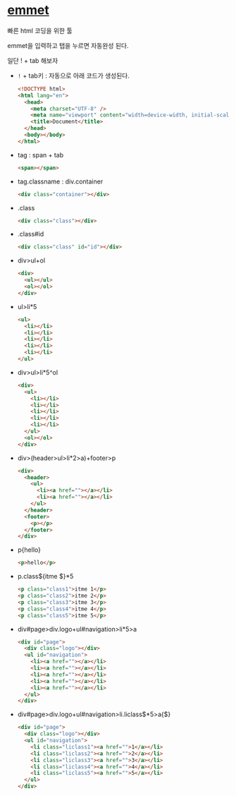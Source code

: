 # [emmet](https://docs.emmet.io/abbreviations/syntax/)

빠른 html 코딩을 위한 툴

emmet을 입력하고 탭을 누르면 자동완성 된다.

일단 ! + tab 해보자

- `!` + tab키 : 자동으로 아래 코드가 생성된다.

  ```html
  <!DOCTYPE html>
  <html lang="en">
    <head>
      <meta charset="UTF-8" />
      <meta name="viewport" content="width=device-width, initial-scale=1.0" />
      <title>Document</title>
    </head>
    <body></body>
  </html>
  ```

- tag : span + tab
  ```html
  <span></span>
  ```
- tag.classname : div.container
  ```html
  <div class="container"></div>
  ```
- .class
  ```html
  <div class="class"></div>
  ```
- .class#id
  ```html
  <div class="class" id="id"></div>
  ```
- div>ul+ol
  ```html
  <div>
    <ul></ul>
    <ol></ol>
  </div>
  ```
- ul>li\*5
  ```html
  <ul>
    <li></li>
    <li></li>
    <li></li>
    <li></li>
    <li></li>
  </ul>
  ```
- div>ul>li\*5^ol

  ```html
  <div>
    <ul>
      <li></li>
      <li></li>
      <li></li>
      <li></li>
      <li></li>
    </ul>
    <ol></ol>
  </div>
  ```

- div>(header>ul>li\*2>a)+footer>p
  ```html
  <div>
    <header>
      <ul>
        <li><a href=""></a></li>
        <li><a href=""></a></li>
      </ul>
    </header>
    <footer>
      <p></p>
    </footer>
  </div>
  ```
- p{hello}

  ```html
  <p>hello</p>
  ```

- p.class${itme $}\*5

  ```html
  <p class="class1">itme 1</p>
  <p class="class2">itme 2</p>
  <p class="class3">itme 3</p>
  <p class="class4">itme 4</p>
  <p class="class5">itme 5</p>
  ```

- div#page>div.logo+ul#navigation>li\*5>a

  ```html
  <div id="page">
    <div class="logo"></div>
    <ul id="navigation">
      <li><a href=""></a></li>
      <li><a href=""></a></li>
      <li><a href=""></a></li>
      <li><a href=""></a></li>
      <li><a href=""></a></li>
    </ul>
  </div>
  ```

- div#page>div.logo+ul#navigation>li.liclass$*5>a{$}
  ```html
  <div id="page">
    <div class="logo"></div>
    <ul id="navigation">
      <li class="liclass1"><a href="">1</a></li>
      <li class="liclass2"><a href="">2</a></li>
      <li class="liclass3"><a href="">3</a></li>
      <li class="liclass4"><a href="">4</a></li>
      <li class="liclass5"><a href="">5</a></li>
    </ul>
  </div>
  ```
